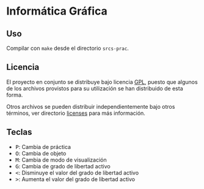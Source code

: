 Informática Gráfica
=============================================

Uso
---------------------------------------------
Compilar con `make` desde el directorio `srcs-prac`.

Licencia
---------------------------------------------
El proyecto en conjunto se distribuye bajo licencia [GPL](https://github.com/fdavidcl/informatica-grafica/blob/master/LICENSE),
puesto que algunos de los archivos provistos para su utilización se han distribuido de esta forma.

Otros archivos se pueden distribuir independientemente bajo otros términos, ver directorio [licenses](https://github.com/fdavidcl/informatica-grafica/tree/master/licenses/) para más información.

Teclas
---------------------------------------------
  * <kbd>P</kbd>: Cambia de práctica
  * <kbd>O</kbd>: Cambia de objeto
  * <kbd>M</kbd>: Cambia de modo de visualización
  * <kbd>G</kbd>: Cambia de grado de libertad activo
  * <kbd><</kbd>: Disminuye el valor del grado de libertad activo
  * <kbd>></kbd>: Aumenta el valor del grado de libertad activo

